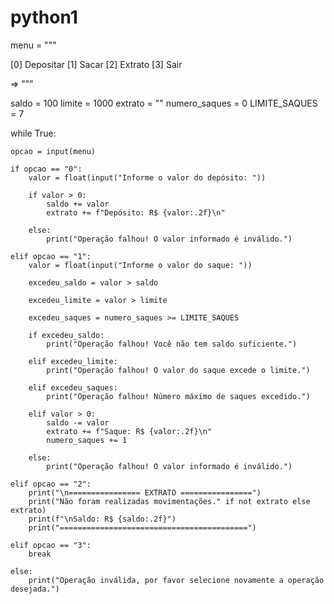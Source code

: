 # python1
menu = """

[0] Depositar
[1] Sacar
[2] Extrato
[3] Sair

=> """

saldo = 100
limite = 1000
extrato = ""
numero_saques = 0
LIMITE_SAQUES = 7

while True:

    opcao = input(menu)

    if opcao == "0":
        valor = float(input("Informe o valor do depósito: "))

        if valor > 0:
            saldo += valor
            extrato += f"Depósito: R$ {valor:.2f}\n"

        else:
            print("Operação falhou! O valor informado é inválido.")

    elif opcao == "1":
        valor = float(input("Informe o valor do saque: "))

        excedeu_saldo = valor > saldo

        excedeu_limite = valor > limite

        excedeu_saques = numero_saques >= LIMITE_SAQUES

        if excedeu_saldo:
            print("Operação falhou! Você não tem saldo suficiente.")

        elif excedeu_limite:
            print("Operação falhou! O valor do saque excede o limite.")

        elif excedeu_saques:
            print("Operação falhou! Número máximo de saques excedido.")

        elif valor > 0:
            saldo -= valor
            extrato += f"Saque: R$ {valor:.2f}\n"
            numero_saques += 1

        else:
            print("Operação falhou! O valor informado é inválido.")

    elif opcao == "2":
        print("\n================ EXTRATO ================")
        print("Não foram realizadas movimentações." if not extrato else extrato)
        print(f"\nSaldo: R$ {saldo:.2f}")
        print("==========================================")

    elif opcao == "3":
        break

    else:
        print("Operação inválida, por favor selecione novamente a operação desejada.")
